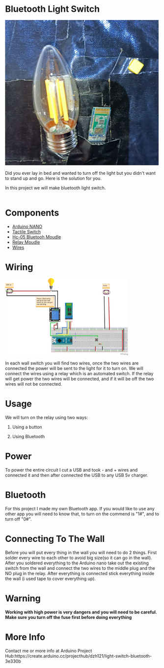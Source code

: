  <h1>Bluetooth Light Switch</h1>
 <img src="BluetotohLightSwitch.jpeg" width=500 highet=500>
 <p>Did you ever lay in bed and wanted to turn off the light but you didn't want to stand up and go. Here is the solution for you.

 In this project we will make bluetooth light switch.
 <br>
 <br>
 <h1>Components</h1>
 <ul>
 <li><a href="https://www.newark.com/arduino/a000005/dev-board-atmega328-arduino-nano/dp/13T9275?COM=ref_hackster">Arduino NANO</a></li>
 <li><a href="https://www.newark.com/apem/mjtp1230/switch-tactile-spst-50ma-through/dp/19C7994?COM=ref_hackster">Tactile Switch</a></li>
 <li><a href="https://www.amazon.com/HiLetgo-Wireless-Bluetooth-Transceiver-Arduino/dp/B071YJG8DR">Hc-05 Bluetooh Moudle</a></li>
 <li><a href="https://he.aliexpress.com/item/4000410958178.html?spm=a2g0o.search0304.0.0.2c5b25ca9DmoYg&algo_pvid=b0113c46-13ee-46d5-91c1-ffd3acf38d28&aem_p4p_detail=202205011117445462038397010160024842861&algo_exp_id=b0113c46-13ee-46d5-91c1-ffd3acf38d28-4&pdp_ext_f=%7B%22sku_id%22%3A%2210000001694902783%22%7D&pdp_npi=1%40dis%7CILS%7C%7C5.08%7C%7C%7C%7C%7C%402100bdcf16514290646845674e83e5%7C10000001694902783%7Csea&gatewayAdapt=glo2isr">Relay Moudle</a></li>
 <li><a href="https://www.newark.com/stellar-labs/24-14687/kit-contents-eight-25-ft-spools/dp/44AC9034?COM=ref_hackster">Wires</a></li>
  </ul>
 <h1>Wiring</h1>
 
 <img src="Schematics/LightSwitch_bb.png" width=400 highet=400/>
  
  <p>In each wall switch you will find two wires, once the two wires are connected the power will be sent to the light for it to turn on. We will connect  the wires using a relay which is an automated switch. If the relay will get power the two wires will be connected, and if it will be off the two wires will not be connected.</p>
  
<h1>Usage</h1>
<p>We will turn on the relay using two ways:

1. Using a button

2. Using Bluetooth</p>
<h1>Power</h1>
<p>To power the entire circuit I cut a USB and took - and + wires and connected it and then after connected the USB to any USB 5v charger.</p>
<h1>Bluetooth</h1>
<p>For this project I made my own Bluetooth app. If you would like to use any other app you will need to know that, to turn on the commend is "1#", and to turn off "0#".</p> 
<h1>Connecting To The Wall</h1>
<p>Before you will put every thing in the wall you will need to do 2 things. First solder every wire to each other to avoid big size(so it can go in the wall). After you soldered everything to the Arduino nano take out the existing switch from the wall and connect the two wires to the middle plug and the NO plug in the relay. After everything is connected stick everything inside the wall (i used tape to cover everything up).</p>
<h1>Warning</h1>
<p><b>Working with high power is very dangers and you will need to be careful. Make sure you turn off the fuse first before doing everything</b></p>
<h1>More Info</h1>
<p>Contact me or more info at Arduino Project Hub:https://create.arduino.cc/projecthub/dzh121/light-switch-bluetooth-3e330b</p>

